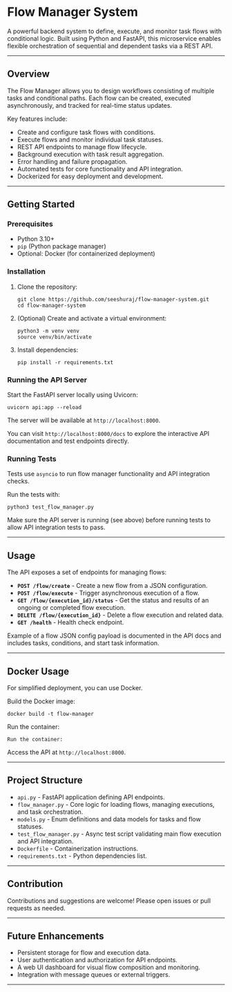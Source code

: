 # Flow Manager System

A powerful backend system to define, execute, and monitor task flows with conditional logic. Built using Python and FastAPI, this microservice enables flexible orchestration of sequential and dependent tasks via a REST API.

---

## Overview

The Flow Manager allows you to design workflows consisting of multiple tasks and conditional paths. Each flow can be created, executed asynchronously, and tracked for real-time status updates.

Key features include:

- Create and configure task flows with conditions.
- Execute flows and monitor individual task statuses.
- REST API endpoints to manage flow lifecycle.
- Background execution with task result aggregation.
- Error handling and failure propagation.
- Automated tests for core functionality and API integration.
- Dockerized for easy deployment and development.

---

## Getting Started

### Prerequisites

- Python 3.10+
- `pip` (Python package manager)
- Optional: Docker (for containerized deployment)

### Installation

1. Clone the repository:

    ```
    git clone https://github.com/seeshuraj/flow-manager-system.git
    cd flow-manager-system
    ```

2. (Optional) Create and activate a virtual environment:

    ```
    python3 -m venv venv
    source venv/bin/activate
    ```

3. Install dependencies:

    ```
    pip install -r requirements.txt
    ```

### Running the API Server

Start the FastAPI server locally using Uvicorn:
```
uvicorn api:app --reload
```

The server will be available at `http://localhost:8000`.

You can visit `http://localhost:8000/docs` to explore the interactive API documentation and test endpoints directly.

### Running Tests

Tests use `asyncio` to run flow manager functionality and API integration checks.

Run the tests with:
```
python3 test_flow_manager.py
```

Make sure the API server is running (see above) before running tests to allow API integration tests to pass.

---

## Usage

The API exposes a set of endpoints for managing flows:

- **`POST /flow/create`** - Create a new flow from a JSON configuration.
- **`POST /flow/execute`** - Trigger asynchronous execution of a flow.
- **`GET /flow/{execution_id}/status`** - Get the status and results of an ongoing or completed flow execution.
- **`DELETE /flow/{execution_id}`** - Delete a flow execution and related data.
- **`GET /health`** - Health check endpoint.

Example of a flow JSON config payload is documented in the API docs and includes tasks, conditions, and start task information.

---

## Docker Usage

For simplified deployment, you can use Docker.

Build the Docker image:

```
docker build -t flow-manager 
```

Run the container:
```
Run the container:
```

Access the API at `http://localhost:8000`.

---

## Project Structure

- `api.py` - FastAPI application defining API endpoints.
- `flow_manager.py` - Core logic for loading flows, managing executions, and task orchestration.
- `models.py` - Enum definitions and data models for tasks and flow statuses.
- `test_flow_manager.py` - Async test script validating main flow execution and API integration.
- `Dockerfile` - Containerization instructions.
- `requirements.txt` - Python dependencies list.

---

## Contribution

Contributions and suggestions are welcome! Please open issues or pull requests as needed.

---

## Future Enhancements

- Persistent storage for flow and execution data.
- User authentication and authorization for API endpoints.
- A web UI dashboard for visual flow composition and monitoring.
- Integration with message queues or external triggers.

---


